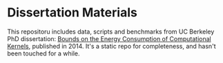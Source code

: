 Dissertation Materials
============

This repositoru includes data, scripts and benchmarks from UC Berkeley PhD dissertation: [Bounds on the Energy Consumption of Computational Kernels](https://www2.eecs.berkeley.edu/Pubs/TechRpts/2014/EECS-2014-175.pdf), published in 2014. It's a static repo for completeness, and hasn't been touched for a while.
